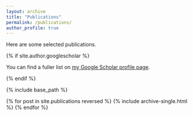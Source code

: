 ```yaml
---
layout: archive
title: "Publications"
permalink: /publications/
author_profile: true
---
```


Here are some selected publications.

{% if site.author.googlescholar %}

You can find a fuller list on [my Google Scholar profile
page]({{site.author.googlescholar}}).

{% endif %}

{% include base_path %}

{% for post in site.publications reversed %}
  {% include archive-single.html %}
{% endfor %}
